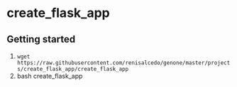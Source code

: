 # create_flask_app

## Getting started
1. ```wget https://raw.githubusercontent.com/renisalcedo/genone/master/projects/create_flask_app/create_flask_app```
2. bash create_flask_app